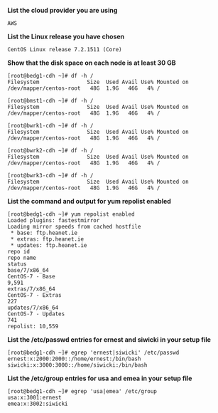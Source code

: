 **List the cloud provider you are using**
```
AWS
```

**List the Linux release you have chosen**
```
CentOS Linux release 7.2.1511 (Core)
```

**Show that the disk space on each node is at least 30 GB**
```
[root@bedg1-cdh ~]# df -h /
Filesystem               Size  Used Avail Use% Mounted on
/dev/mapper/centos-root   48G  1.9G   46G   4% /
```

```
[root@bmst1-cdh ~]# df -h /
Filesystem               Size  Used Avail Use% Mounted on
/dev/mapper/centos-root   48G  1.9G   46G   4% /
```

```
[root@bwrk1-cdh ~]# df -h /
Filesystem               Size  Used Avail Use% Mounted on
/dev/mapper/centos-root   48G  1.9G   46G   4% /
```

```
[root@bwrk2-cdh ~]# df -h /
Filesystem               Size  Used Avail Use% Mounted on
/dev/mapper/centos-root   48G  1.9G   46G   4% /
```

```
[root@bwrk3-cdh ~]# df -h /
Filesystem               Size  Used Avail Use% Mounted on
/dev/mapper/centos-root   48G  1.9G   46G   4% /
```

**List the command and output for yum repolist enabled**
```
[root@bedg1-cdh ~]# yum repolist enabled
Loaded plugins: fastestmirror
Loading mirror speeds from cached hostfile
 * base: ftp.heanet.ie
 * extras: ftp.heanet.ie
 * updates: ftp.heanet.ie
repo id                                                                                           repo name                                                                                           status
base/7/x86_64                                                                                     CentOS-7 - Base                                                                                     9,591
extras/7/x86_64                                                                                   CentOS-7 - Extras                                                                                     227
updates/7/x86_64                                                                                  CentOS-7 - Updates                                                                                    741
repolist: 10,559
```

**List the /etc/passwd entries for ernest and siwicki in your setup file**
```
[root@bedg1-cdh ~]# egrep 'ernest|siwicki' /etc/passwd
ernest:x:2000:2000::/home/ernest:/bin/bash
siwicki:x:3000:3000::/home/siwicki:/bin/bash
```

**List the /etc/group entries for usa and emea in your setup file**
```
[root@bedg1-cdh ~]# egrep 'usa|emea' /etc/group
usa:x:3001:ernest
emea:x:3002:siwicki
```

